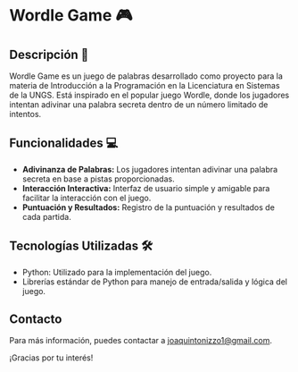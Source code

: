 # Wordle Game ​🎮​​

## Descripción 💫​

Wordle Game es un juego de palabras desarrollado como proyecto para la materia de Introducción a la Programación en la Licenciatura en Sistemas de la UNGS. Está inspirado en el popular juego Wordle, donde los jugadores intentan adivinar una palabra secreta dentro de un número limitado de intentos.

## Funcionalidades 💻

- **Adivinanza de Palabras:** Los jugadores intentan adivinar una palabra secreta en base a pistas proporcionadas.
- **Interacción Interactiva:** Interfaz de usuario simple y amigable para facilitar la interacción con el juego.
- **Puntuación y Resultados:** Registro de la puntuación y resultados de cada partida.

## Tecnologías Utilizadas 🛠️

- Python: Utilizado para la implementación del juego.
- Librerías estándar de Python para manejo de entrada/salida y lógica del juego.

## Contacto

Para más información, puedes contactar a [joaquintonizzo1@gmail.com](mailto:joaquintonizzo1@gmail.com).

¡Gracias por tu interés!

